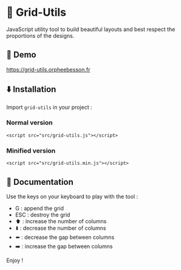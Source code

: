 # :triangular_ruler: Grid-Utils

JavaScript utility tool to build beautiful layouts and best respect the proportions of the designs.

## :eyes: Demo

https://grid-utils.orpheebesson.fr

## :arrow_down: Installation

Import `grid-utils` in your project :

### Normal version

```
<script src="src/grid-utils.js"></script>
```

### Minified version

```
<script src="src/grid-utils.min.js"></script>
```

## :book: Documentation

Use the keys on your keyboard to play with the tool :

* G : append the grid
* ESC : destroy the grid
* :arrow_up: : increase the number of columns
* :arrow_down: : decrease the number of columns
* :arrow_left: : decrease the gap between columns
* :arrow_right: : increase the gap between columns

Enjoy !